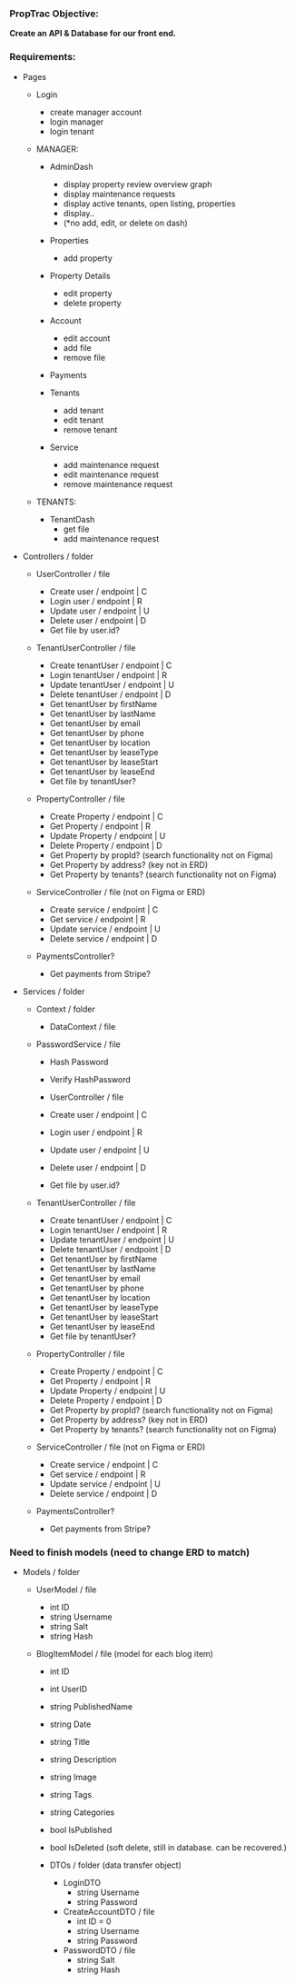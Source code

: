 ### PropTrac Objective:
**Create an API & Database for our front end.**

### Requirements:

- Pages
    - Login
        - create manager account
        - login manager
        - login tenant
        
    - MANAGER:
        - AdminDash
            - display property review overview graph
            - display maintenance requests
            - display active tenants, open listing, properties
            - display..
            - (*no add, edit, or delete on dash)

        - Properties
            - add property

        - Property Details
            - edit property
            - delete property

        - Account
            - edit account
            - add file
            - remove file

        - Payments

        - Tenants
            - add tenant
            - edit tenant
            - remove tenant

        - Service
            - add maintenance request
            - edit maintenance request
            - remove maintenance request

    - TENANTS:
        - TenantDash
            - get file
            - add maintenance request


- Controllers / folder
    - UserController / file
        - Create user / endpoint | C
        - Login user / endpoint  | R
        - Update user / endpoint | U
        - Delete user / endpoint | D
        - Get file by user.id?

    - TenantUserController / file
        - Create tenantUser / endpoint | C
        - Login tenantUser / endpoint  | R
        - Update tenantUser / endpoint | U
        - Delete tenantUser / endpoint | D
        - Get tenantUser by firstName
        - Get tenantUser by lastName
        - Get tenantUser by email
        - Get tenantUser by phone
        - Get tenantUser by location
        - Get tenantUser by leaseType
        - Get tenantUser by leaseStart
        - Get tenantUser by leaseEnd
        - Get file by tenantUser?

    - PropertyController / file
        - Create Property / endpoint | C
        - Get Property / endpoint    | R
        - Update Property / endpoint | U
        - Delete Property / endpoint | D
        - Get Property by propId? (search functionality not on Figma)
        - Get Property by address? (key not in ERD)
        - Get Property by tenants? (search functionality not on Figma)

    - ServiceController / file (not on Figma or ERD)
        - Create service / endpoint | C
        - Get service / endpoint    | R
        - Update service / endpoint | U
        - Delete service / endpoint | D

    - PaymentsController?
        - Get payments from Stripe?


- Services / folder
    - Context / folder
        - DataContext / file

    - PasswordService / file
        - Hash Password
        - Verify HashPassword

        - UserController / file
        - Create user / endpoint | C
        - Login user / endpoint  | R
        - Update user / endpoint | U
        - Delete user / endpoint | D
        - Get file by user.id?

    - TenantUserController / file
        - Create tenantUser / endpoint | C
        - Login tenantUser / endpoint  | R
        - Update tenantUser / endpoint | U
        - Delete tenantUser / endpoint | D
        - Get tenantUser by firstName
        - Get tenantUser by lastName
        - Get tenantUser by email
        - Get tenantUser by phone
        - Get tenantUser by location
        - Get tenantUser by leaseType
        - Get tenantUser by leaseStart
        - Get tenantUser by leaseEnd
        - Get file by tenantUser?

    - PropertyController / file
        - Create Property / endpoint | C
        - Get Property / endpoint    | R
        - Update Property / endpoint | U
        - Delete Property / endpoint | D
        - Get Property by propId? (search functionality not on Figma)
        - Get Property by address? (key not in ERD)
        - Get Property by tenants? (search functionality not on Figma)

    - ServiceController / file (not on Figma or ERD)
        - Create service / endpoint | C
        - Get service / endpoint    | R
        - Update service / endpoint | U
        - Delete service / endpoint | D

    - PaymentsController?
        - Get payments from Stripe?

    
### Need to finish models (need to change ERD to match)
- Models / folder
    - UserModel / file
        - int ID
        - string Username
        - string Salt
        - string Hash

    - BlogItemModel / file (model for each blog item)
        - int ID
        - int UserID
        - string PublishedName
        - string Date
        - string Title
        - string Description
        - string Image
        - string Tags
        - string Categories
        - bool IsPublished
        - bool IsDeleted (soft delete, still in database. can be recovered.)

        - DTOs / folder (data transfer object)
            - LoginDTO
                - string Username
                - string Password
            - CreateAccountDTO / file
                - int ID = 0
                - string Username
                - string Password
            - PasswordDTO / file
                - string Salt
                - string Hash

